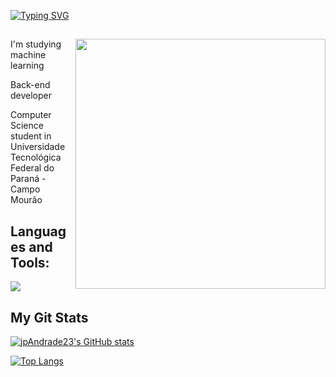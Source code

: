 <a href="https://git.io/typing-svg"><img src="https://readme-typing-svg.demolab.com?font=Fira+Code&pause=1000&width=435&lines=Computeiro" alt="Typing SVG" /></a>
<div>
<img align="right" width="400" src="https://cdn.discordapp.com/attachments/1082383095078076509/1131355574613856326/4031abad70acc46069766c4c7a228bef.gif">
  
##
  
<p align="left"> I'm studying machine learning </p>
<p align="left"> Back-end developer</p>
<p align="left"> Computer Science student in Universidade Tecnológica Federal do Paraná - Campo Mourão</p>
</div>
<div>
  <h2> Languages and Tools:</h2>
  <a href="https://skillicons.dev">
    <img src="https://skillicons.dev/icons?i=c,cs,cpp,nodejs,mysql,html,css" />
  </a>
</div>
<div> 
<h2 align="left" id="macropower-tech">My Git Stats</h2> 
  
[![jpAndrade23's GitHub stats](https://github-readme-stats.vercel.app/api?username=jpAndrade23&show_icons=true&theme=tokyonight)](https://github.com/anuraghazra/github-readme-stats)
  
[![Top Langs](https://github-readme-stats.vercel.app/api/top-langs/?username=jpAndrade23&theme=tokyonight)](https://github.com/anuraghazra/github-readme-stats)  
</div> 
